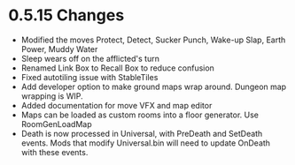 # 0.5.15 Changes #

* Modified the moves Protect, Detect, Sucker Punch, Wake-up Slap, Earth Power, Muddy Water
* Sleep wears off on the afflicted's turn
* Renamed Link Box to Recall Box to reduce confusion
* Fixed autotiling issue with StableTiles
* Add developer option to make ground maps wrap around.  Dungeon map wrapping is WIP.
* Added documentation for move VFX and map editor
* Maps can be loaded as custom rooms into a floor generator.  Use RoomGenLoadMap
* Death is now processed in Universal, with PreDeath and SetDeath events.  Mods that modify Universal.bin will need to update OnDeath with these events.
